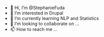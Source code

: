 - 👋 Hi, I’m @StephanieFuda
- 👀 I’m interested in Drupal
- 🌱 I’m currently learning NLP and Statistics
- 💞️ I’m looking to collaborate on ...
- 📫 How to reach me ...

<!---
StephanieFuda/StephanieFuda is a ✨ special ✨ repository because its `README.md` (this file) appears on your GitHub profile.
You can click the Preview link to take a look at your changes.
--->
